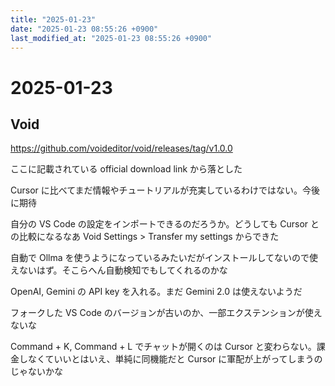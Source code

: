 ```yaml
---
title: "2025-01-23"
date: "2025-01-23 08:55:26 +0900"
last_modified_at: "2025-01-23 08:55:26 +0900"
---
```


# 2025-01-23
## Void

https://github.com/voideditor/void/releases/tag/v1.0.0

ここに記載されている official download link から落とした

Cursor に比べてまだ情報やチュートリアルが充実しているわけではない。今後に期待

自分の VS Code の設定をインポートできるのだろうか。どうしても Cursor との比較になるなあ
Void Settings > Transfer my settings からできた

自動で Ollma を使うようになっているみたいだがインストールしてないので使えないはず。そこらへん自動検知でもしてくれるのかな

OpenAI, Gemini の API key を入れる。まだ Gemini 2.0 は使えないようだ

フォークした VS Code のバージョンが古いのか、一部エクステンションが使えないな

Command + K, Command + L でチャットが開くのは Cursor と変わらない。課金しなくていいとはいえ、単純に同機能だと Cursor に軍配が上がってしまうのじゃないかな


